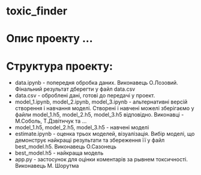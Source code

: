 # toxic_finder

# Опис проекту ...

# Структура проекту:
* data.ipynb - попередня обробка даних. Виконавець О.Лозовий. Фінальний результат дберегти у файл data.csv
* data.csv - оброблені дані, готові до передачі у проект.
* model_1.ipynb, model_2.ipynb, model_3.ipynb - альтернативні версій створення і навчання моделі. Створені і навчені можелі зберігаємо у файли model_1.h5, model_2.h5, model_3.h5 відповідно. Виконавці - М.Соболь, Т.Дзвітнчук та ...
* model_1.h5, model_2.h5, model_3.h5 - навчені моделі
* estimate.ipynb - оценка трьох моделей, візуалізація. Вибір моделі, що демонструє найкращі результати та збереження її у файл best_model.h5. Виконавець О.Сазонець
* best_model.h5 - найкраща модель
* app.py - застосунок для оцінки коментарів за рывнем токсичності. Виконавець М. Шорутма
